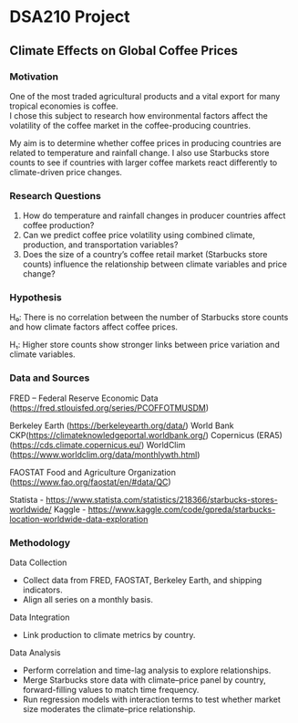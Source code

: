 # DSA210 Project  
## Climate Effects on Global Coffee Prices  

### Motivation  
One of the most traded agricultural products and a vital export for many tropical economies is coffee.  
 I chose this subject to research how environmental factors affect the volatility of the coffee market in the coffee-producing countries.  
 
 My aim is to determine whether coffee prices in producing countries are related to temperature and rainfall change. I also use Starbucks store counts to see if countries with larger coffee markets react differently to climate-driven price changes.

### Research Questions  
1. How do temperature and rainfall changes in producer countries affect coffee production?   
2. Can we predict coffee price volatility using combined climate, production, and transportation variables?
3. Does the size of a country’s coffee retail market (Starbucks store counts) influence the relationship between climate variables and price change?
### Hypothesis  
H₀: There is no correlation between the number of Starbucks store counts and how climate factors affect coffee prices. 

H₁: Higher store counts show stronger links between price variation and climate variables.

### Data and Sources  

FRED – Federal Reserve Economic Data (https://fred.stlouisfed.org/series/PCOFFOTMUSDM)

Berkeley Earth (https://berkeleyearth.org/data/) World Bank CKP(https://climateknowledgeportal.worldbank.org/) Copernicus (ERA5) (https://cds.climate.copernicus.eu/) WorldClim (https://www.worldclim.org/data/monthlywth.html)

FAOSTAT Food and Agriculture Organization (https://www.fao.org/faostat/en/#data/QC)

Statista - https://www.statista.com/statistics/218366/starbucks-stores-worldwide/ Kaggle - https://www.kaggle.com/code/gpreda/starbucks-location-worldwide-data-exploration
### Methodology  
Data Collection
- Collect data from FRED, FAOSTAT, Berkeley Earth, and shipping indicators.  
- Align all series on a monthly basis.  

Data Integration 
- Link production to climate metrics by country.  

Data Analysis
- Perform correlation and time-lag analysis to explore relationships.   
- Merge Starbucks store data with climate–price panel by country, forward-filling values to match time frequency.
- Run regression models with interaction terms to test whether market size moderates the climate–price relationship.
